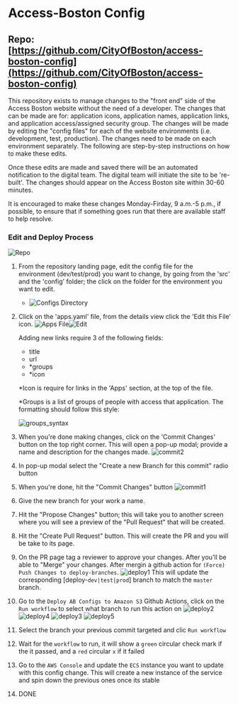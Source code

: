 # Access-Boston Config

## Repo: [https://github.com/CityOfBoston/access-boston-config](https://github.com/CityOfBoston/access-boston-config)

[repo]: ./src/images/Screenshot1.png "Repo"
[config_dir]: ./src/images/configs_dir.png "Configs Directory"
[apps_file]: ./src/images/apps_file.png "Apps File"
[edit]: ./src/images/edit.png "Edit"
[commit]: ./src/images/commit.png "Commit"
[commit_btn]: ./src/images/commit_btn.png "Commit Button"
[homepage_commit]: ./src/images/homepage_commit.png "Homepage Last Commit > Build Passed"
[commits_page]: ./src/images/commits_page.png "Commit Page"
[commits_page_pass]: ./src/images/commits_page_pass.png "Commit Page > Build Passed"
[commits_page_fail]: ./src/images/commits_page_fail.png "Commit Page > Build Failed"
[groups_syntax]: ./src/images/groups_syntax.png "Groups Syntax"
[commit1]: ./src/images/git-actions/commit1.jpg "Commit Modal"
[commit2]: ./src/images/git-actions/commit2.jpg "Commit Dropdown"
[deploy1]: ./src/images/git-actions/deploy1.png "Deploy 1"
[deploy2]: ./src/images/git-actions/deploy2.png "Deploy 2"
[deploy3]: ./src/images/git-actions/deploy3.png "Deploy 3"
[deploy4]: ./src/images/git-actions/deploy4.jpg "Deploy 4"
[deploy5]: ./src/images/git-actions/deploy5.jpg "Deploy 5"

This repository exists to manage changes to the "front end" side of the Access Boston website without the need of a developer. The changes that can be made are for: application icons, application names, application links, and application access/assigned security group. The changes will be made by editing the "config files" for each of the website environments (i.e. development, test, production). The changes need to be made on each environment separately. The following are step-by-step instructions on how to make these edits. 

Once these edits are made and saved there will be an automated notification to the digital team. The digital team will initiate the site to be 're-built'. The changes should appear on the Access Boston site within 30-60 minutes.

It is encouraged to make these changes Monday-Firday, 9 a.m.-5 p.m., if possible, to ensure that if something goes run that there are available staff to help resolve.

### Edit and Deploy Process

![Repo][repo]

1. From the repository landing page, edit the config file for the environment (dev/test/prod) you want to change, by going from the 'src' and the 'config' folder; the click on the folder for the environment you want to edit.
   - ![Configs Directory][config_dir]
2. Click on the 'apps.yaml' file, from the details view click the 'Edit this File' icon. ![Apps File][apps_file]![Edit][edit]

   Adding new links require 3 of the following fields:
   - title
   - url
   - *groups
   - *icon
  
   *Icon is require for links in the 'Apps' section, at the top of the file.

   *Groups is a list of groups of people with access that application. The formatting should follow this style:

     ![groups_syntax][groups_syntax]
3. When you're done making changes, click on the  'Commit Changes' button on the top right corner. This will open a pop-up modal; provide a name and description for the changes made.
   ![commit2][commit2]
4. In pop-up modal select the "Create a new Branch for this commit" radio button
5. When you're done, hit the "Commit Changes" button
   ![commit1][commit1]
6. Give the new branch for your work a name.
7. Hit the "Propose Changes" button; this will take you to another screen where you will see a preview of the "Pull Request" that will be created.
8. Hit the "Create Pull Request" button. This will create the PR and you will be take to its page.
9. On the PR page tag a reviewer to approve your changes. After you'll be able to "Merge" your changes. After mergin a github action for `(Force) Push Changes to deploy-branches`. ![deploy1][deploy1] This will update the corresponding [deploy-`dev|test|prod`] branch to match the `master` branch.
10. Go to the `Deploy AB Configs to Amazon S3` Github Actions, click on the `Run workflow` to select what branch to run this action on
   ![deploy2][deploy2]
   ![deploy4][deploy4]
   ![deploy3][deploy3]
   ![deploy5][deploy5]
11. Select the branch your previous commit targeted and clic `Run workflow`
12. Wait for the `workflow` to run, it will show a `green` circular check mark if the it passed, and a `red` circular `x` if it failed
13. Go to the `AWS Console` and update the `ECS` instance you want to update with this config change. This will create a new instance of the service and spin down the previous ones once its stable
14. DONE
